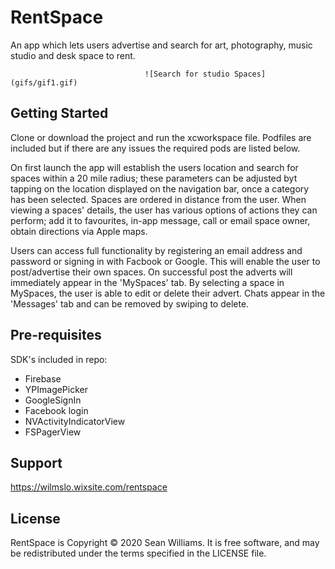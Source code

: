 # RentSpace
An app which lets users advertise and search for art, photography, music studio and desk space to rent.

                                  ![Search for studio Spaces](gifs/gif1.gif) 



## Getting Started
Clone or download the project and run the xcworkspace file. Podfiles are included but if there are any issues the required pods are listed below. 

On first launch the app will establish the users location and search for spaces within a 20 mile radius; these parameters can be adjusted byt tapping on the location displayed on the navigation bar, once a category has been selected. Spaces are ordered in distance from the user. When viewing a spaces' details, the user has various options of actions they can perform; add it to favourites, in-app message, call or email space owner, obtain directions via Apple maps.

Users can access full functionality by registering an email address and password or signing in with Facbook or Google. This will enable the user to post/advertise their own spaces. On successful post the adverts will immediately appear in the 'MySpaces' tab. By selecting a space in MySpaces, the user is able to edit or delete their advert. Chats appear in the 'Messages' tab and can be removed by swiping to delete. 

## Pre-requisites
SDK's included in repo:
- Firebase
- YPImagePicker
- GoogleSignIn
- Facebook login 
- NVActivityIndicatorView
- FSPagerView

## Support
https://wilmslo.wixsite.com/rentspace 

## License
RentSpace is Copyright © 2020 Sean Williams. It is free software, and may be redistributed under the terms specified in the LICENSE file.

